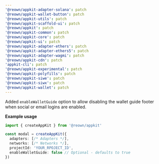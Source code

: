 ```yaml
---
'@reown/appkit-adapter-solana': patch
'@reown/appkit-wallet-button': patch
'@reown/appkit-utils': patch
'@reown/appkit-scaffold-ui': patch
'@reown/appkit': patch
'@reown/appkit-common': patch
'@reown/appkit-core': patch
'@reown/appkit-ui': patch
'@reown/appkit-adapter-ethers': patch
'@reown/appkit-adapter-ethers5': patch
'@reown/appkit-adapter-wagmi': patch
'@reown/appkit-cdn': patch
'appkit-cli': patch
'@reown/appkit-experimental': patch
'@reown/appkit-polyfills': patch
'@reown/appkit-siwe': patch
'@reown/appkit-siwx': patch
'@reown/appkit-wallet': patch
---
```


Added `enableWalletGuide` option to allow disabling the wallet guide footer when social or email logins are enabled.

**Example usage**

```ts
import { createAppKit } from '@reown/appkit'

const modal = createAppKit({
  adapters: [/* Adapters */],
  networks: [/* Networks */],
  projectId: 'YOUR_RPOJECT_ID',
  enableWalletGuide: false // Optional - defaults to true
})
```
